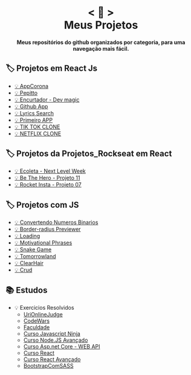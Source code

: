 <h1 align="center">
    < 📖 > <br>
    Meus Projetos
</h1>
  
<h4 align="center">
  Meus repositórios do github organizados por categoria, para uma navegação mais fácil.
</h4>


## 🏷️ Projetos em React Js
- [💡 AppCorona](https://github.com/emimuniz/APPCORONA/tree/master/app-corona)
- [💡 Pepitto](https://github.com/emimuniz/Pepitto/tree/master/pepitto)
- [💡 Encurtador - Dev magic](https://github.com/emimuniz/Dev-magic)
- [💡 Github App](https://github.com/emimuniz/github-app)
- [💡 Lyrics Search](https://github.com/emimuniz/Lyrics-search)
- [💡 Primeiro APP](https://github.com/emimuniz/AllProjects/tree/master/primeiro-react)
- [💡 TIK TOK CLONE](https://github.com/emimuniz/TIK-TOK-CLONE)
- [💡 NETFLIX CLONE](https://github.com/emimuniz/NETFLIX-CLONE)



## 🏷️ Projetos da Projetos_Rockseat em React
- [💡 Ecoleta - Next Level Week](https://github.com/emimuniz/Projetos_Rockseat/tree/master/Projetos_Rockseat/Projeto_12)
- [💡 Be The Hero - Projeto 11](https://github.com/emimuniz/Projetos_Rockseat/tree/master/Projetos_Rockseat/Projeto_11)
- [💡 Rocket Insta - Projeto 07](https://github.com/emimuniz/Projetos_Rockseat/tree/master/Projetos_Rockseat/Projeto_07/ReactJS)


## 🏷️ Projetos com JS
- [💡 Convertendo Numeros Binarios](https://github.com/emimuniz/Praticando-Js/tree/master/ConvertNumberBinaries)
- [💡 Border-radius Previewer](https://github.com/emimuniz/Praticando-Js/tree/master/BorderRadiusPreviewer)
- [💡 Loading](https://github.com/emimuniz/Praticando-Js/tree/master/Loading)
- [💡 Motivational Phrases](https://github.com/emimuniz/Praticando-Js/tree/master/MotivationalPhrases)
- [💡 Snake Game](https://github.com/emimuniz/Praticando-Js/tree/master/SnakeGame)
- [💡 Tomorrowland](https://github.com/emimuniz/Praticando-Js/tree/master/Tomorrowland)
- [💡 ClearHair](https://github.com/emimuniz/Praticando-Js/tree/master/ClearHair)
- [💡 Crud](https://github.com/emimuniz/Praticando-Js/tree/master/CRUD)


## 📚 Estudos
- 💡 Exercicios Resolvidos 
  - [UriOnlineJudge](https://github.com/emimuniz/URIONLINEJUGDLE)
  - [CodeWars](https://github.com/emimuniz/Praticando-Js/tree/master/CodeWars)
  - [Faculdade](https://github.com/emimuniz/TrabalhosFaculdade)
  - [Curso Javascript Ninja](https://github.com/emimuniz/curso-javascript-ninja)
  - [Curso Node.JS Avançado](https://github.com/emimuniz/CursoNode.JS)
  - [Curso Asp.net Core - WEB API](https://github.com/emimuniz/Curso-Asp.net-Core-WEB-API)
  - [Curso React](https://github.com/emimuniz/CursoReactMaximilian)
  - [Curso React Avançado](https://github.com/emimuniz/Curso-React_Avancado)
  - [BootstrapComSASS](https://github.com/emimuniz/BootstrapComSASS)
 
  

